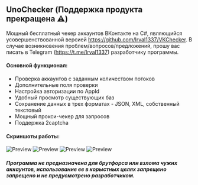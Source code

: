 ## UnoChecker (Поддержка продукта прекращена ⚠)



Мощный бесплатный чекер аккаунтов ВКонтакте на C#, являющийся усовершенствованной версией https://github.com/Irval1337/VKChecker. В случае возникновения проблем/вопросов/предложений, прошу вас писать в Telegram (https://t.me/Irval1337) разработчику программы.

#### Основной функционал:
- Проверка аккаунтов с заданным количеством потоков
- Дополнительные поля проверки
- Настройка авторизации по AppId
- Удобный просмотр существующих баз
- Сохранение данных в трех форматах - JSON, XML, собственный текстовый
- Мощный прокси-чекер для запросов
- Поддержка 2captcha

#### Скриншоты работы:
![Preview](https://i.imgur.com/tbe7XFC.jpeg)
![Preview](https://i.imgur.com/ZZGMK75.jpg)
![Preview](https://i.imgur.com/Wol449t.jpg)
![Preview](https://i.imgur.com/phnw3H4.jpg)
##### Программа не предназначена для брутфорса или взлома чужих аккаунтов, использование ее в корыстных целях запрещено запрещено и не предусмотрено разработчиком.
